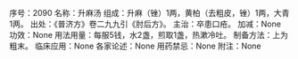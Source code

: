序号：2090
名称：升麻汤
组成：升麻（锉）1两，黄柏（去粗皮，锉）1两，大青1两。
出处：《普济方》卷二九九引《肘后方》。
主治：卒患口疮。
加减：None
功效：None
用法用量：每服5钱，水2盏，煎取1盏，热漱冷吐。
制备方法：上为粗末。
临床应用：None
各家论述：None
用药禁忌：None
附注：None
